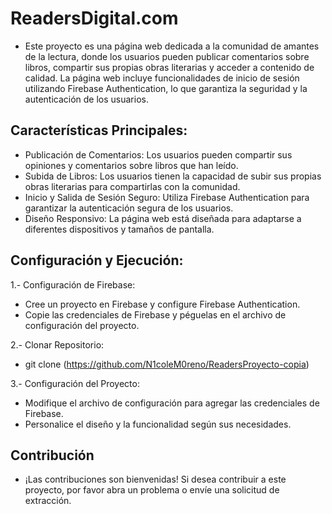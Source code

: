 # ReadersDigital.com 
- Este proyecto es una página web dedicada a la comunidad de amantes de la lectura, donde los usuarios pueden publicar comentarios sobre libros, compartir sus propias obras literarias y acceder a contenido de calidad. 
La página web incluye funcionalidades de inicio de sesión utilizando Firebase Authentication, lo que garantiza la seguridad y la autenticación de los usuarios.

## Características Principales:
- Publicación de Comentarios: Los usuarios pueden compartir sus opiniones y comentarios sobre libros que han leído.
- Subida de Libros: Los usuarios tienen la capacidad de subir sus propias obras literarias para compartirlas con la comunidad.
- Inicio y Salida de Sesión Seguro: Utiliza Firebase Authentication para garantizar la autenticación segura de los usuarios.
- Diseño Responsivo: La página web está diseñada para adaptarse a diferentes dispositivos y tamaños de pantalla.

## Configuración y Ejecución:
1.- Configuración de Firebase:
- Cree un proyecto en Firebase y configure Firebase Authentication.
- Copie las credenciales de Firebase y péguelas en el archivo de configuración del proyecto.

2.- Clonar Repositorio:
- git clone (https://github.com/N1coleM0reno/ReadersProyecto-copia)
  
3.- Configuración del Proyecto:
- Modifique el archivo de configuración para agregar las credenciales de Firebase.
- Personalice el diseño y la funcionalidad según sus necesidades.

## Contribución
- ¡Las contribuciones son bienvenidas! Si desea contribuir a este proyecto, por favor abra un problema o envíe una solicitud de extracción.
